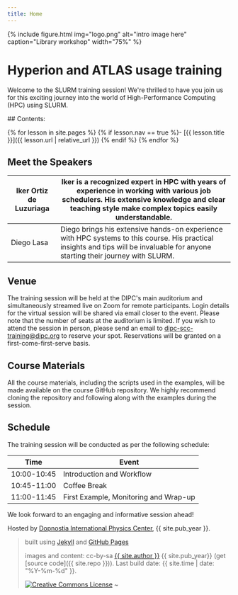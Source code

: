 ```yaml
---
title: Home
---
```



{% include figure.html img="logo.png" alt="intro image here" caption="Library workshop" width="75%" %}


# Hyperion and ATLAS usage training

Welcome to the SLURM training session! We're thrilled to have you join us for this exciting journey into the world of High-Performance Computing (HPC) using SLURM.


<div class="toc" markdown="1">
## Contents:

{% for lesson in site.pages %}
{% if lesson.nav == true %}- [{{ lesson.title }}]({{ lesson.url | relative_url }})
{% endif %}
{% endfor %}
</div>


## Meet the Speakers

| Iker Ortiz de Luzuriaga| Iker is a recognized expert in HPC with years of experience in working with various job schedulers. His extensive knowledge and clear teaching style make complex topics easily understandable. |
|---|---|
| Diego Lasa| Diego brings his extensive hands-on experience with HPC systems to this course. His practical insights and tips will be invaluable for anyone starting their journey with SLURM. |


## Venue

The training session will be held at the DIPC's main auditorium and simultaneously streamed live on Zoom for remote participants. Login details for the virtual session will be shared via email closer to the event. Please note that the number of seats at the auditorium is limited. If you wish to attend the session in person, please send an email to dipc-scc-training@dipc.org to reserve your spot. Reservations will be granted on a first-come-first-serve basis.

## Course Materials

All the course materials, including the scripts used in the examples, will be made available on the course GitHub repository. We highly recommend cloning the repository and following along with the examples during the session.

## Schedule

The training session will be conducted as per the following schedule:

| Time         | Event                                  |
|--------------|----------------------------------------|
| 10:00-10:45  | Introduction and Workflow              |
| 10:45-11:00  | Coffee Break                           |
| 11:00-11:45  | First Example, Monitoring and Wrap-up  |

We look forward to an engaging and informative session ahead!



Hosted by [Dopnostia International Physics Center](https://dipc.ehu.eus/es), {{ site.pub_year }}.

> built using [Jekyll](https://jekyllrb.com/) and [GitHub Pages](https://pages.github.com/)
>
> images and content: cc-by-sa <a href="https://github.com/{{ site.github_username }}">{{ site.author }}</a> {{ site.pub_year}} (get [source code]({{ site.repo }})).
> Last build date: {{ site.time | date: "%Y-%m-%d" }}.
>
> <a href="http://creativecommons.org/licenses/by-sa/4.0/" rel="license"><img style="border-width: 0;" src="https://i.creativecommons.org/l/by-sa/4.0/88x31.png" alt="Creative Commons License" /></a>
~                                                                                           
